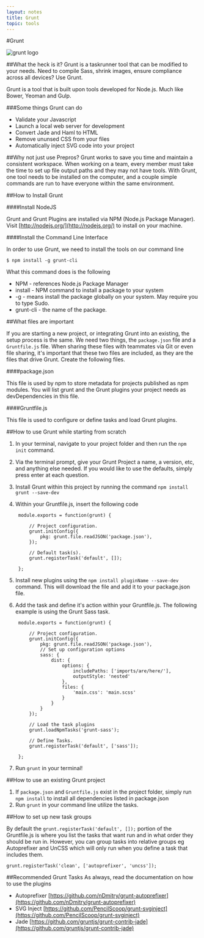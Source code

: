 ```yaml
---
layout: notes
title: Grunt
topic: tools
---
```


#Grunt

![grunt logo](https://pbs.twimg.com/profile_images/2563508262/falgg2jybmhgk16y62lr.png)

##What the heck is it?
Grunt is a taskrunner tool that can be modified to your needs. Need to compile Sass, shrink images, ensure compliance across all devices? Use Grunt.

Grunt is a tool that is built upon tools developed for Node.js. Much like Bower, Yeoman and Gulp.

###Some things Grunt can do

* Validate your Javascript
* Launch a local web server for development
* Convert Jade and Haml to HTML
* Remove ununsed CSS from your files
* Automatically inject SVG code into your project

##Why not just use Prepros?
Grunt works to save you time and maintain a consistent workspace. When working on a team, every member must take the time to set up file output paths and they may not have tools.  With Grunt, one tool needs to be installed on the computer, and a couple simple commands are run to have everyone within the same environment.

##How to Install Grunt

####Install NodeJS

Grunt and Grunt Plugins are installed via NPM (Node.js Package Manager). Visit [http://nodejs.org/](http://nodejs.org/) to install on your machine.

####Install the Command Line Interface

In order to use Grunt, we need to install the tools on our command line

	$ npm install -g grunt-cli

What this command does is the following

* NPM - references Node.js Package Manager
* install - NPM command to install a package to your system
* -g - means install the package globally on your system. May require you to type Sudo.
* grunt-cli - the name of the package.

##What files are important

If you are starting a new project, or integrating Grunt into an existing, the setup process is the same. We need two things, the `package.json` file and a `Gruntfile.js` file. When sharing these files with teammates via Git or even file sharing, it's important that these two files are included, as they are the files that drive Grunt. Create the following files.

####package.json

This file is used by npm to store metadata for projects published as npm modules. You will list grunt and the Grunt plugins your project needs as devDependencies in this file.

####Gruntfile.js

This file is used to configure or define tasks and load Grunt plugins.


##How to use Grunt while starting from scratch

1. In your terminal, navigate to your project folder and then run the `npm init` command.
2. Via the terminal prompt, give your Grunt Project a name, a version, etc, and anything else needed. If you would like to use the defaults, simply press enter at each question.
3. Install Grunt within this project by running the command `npm install grunt --save-dev`
4. Within your Gruntfile.js, insert the following code
		
		module.exports = function(grunt) {

  			// Project configuration.
  			grunt.initConfig({
    			pkg: grunt.file.readJSON('package.json'),
  			});

  			// Default task(s).
  			grunt.registerTask('default', []);

		};
5. Install new plugins using the `npm install pluginName --save-dev` command. This will download the file and add it to your package.json file.
6. Add the task and define it's action within your Gruntfile.js. The following example is using the Grunt Sass task.

		
		module.exports = function(grunt) {

  			// Project configuration.
  			grunt.initConfig({
    			pkg: grunt.file.readJSON('package.json'),
    			// Set up configuration options
    			sass: {
        			dist: {
            			options: {
                			includePaths: ['imports/are/here/'],
                			outputStyle: 'nested'
            			},
            			files: {
                			'main.css': 'main.scss'
            			}
        			}
    			}
  			});
  			
  			// Load the task plugins
  			grunt.loadNpmTasks('grunt-sass');

  			// Define Tasks.
  			grunt.registerTask('default', ['sass']);

		};

7. Run `grunt` in your terminal!

##How to use an existing Grunt project

1. If `package.json` and `Gruntfile.js` exist in the project folder, simply run `npm install` to install all dependencies listed in package.json
2. Run `grunt` in your command line utilize the tasks.

##How to set up new task groups

By default the `grunt.registerTask('default', []);` portion of the Gruntfile.js is where you list the tasks that want run and in what order they should be run in. However, you can group tasks into relative groups eg Autoprefixer and UnCSS which will only run when you define a task that includes them.

	grunt.registerTask('clean', ['autoprefixer', 'uncss']);
	
##Recommended Grunt Tasks
As always, read the documentation on how to use the plugins

- Autoprefixer [https://github.com/nDmitry/grunt-autoprefixer](https://github.com/nDmitry/grunt-autoprefixer)
- SVG Inject [https://github.com/PencilScoop/grunt-svginject](https://github.com/PencilScoop/grunt-svginject)
- Jade [https://github.com/gruntjs/grunt-contrib-jade](https://github.com/gruntjs/grunt-contrib-jade)
